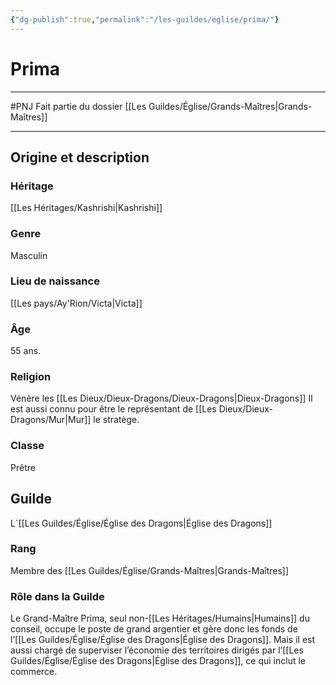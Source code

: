 ```yaml
---
{"dg-publish":true,"permalink":"/les-guildes/eglise/prima/"}
---
```


# Prima
---
#PNJ 
Fait partie du dossier [[Les Guildes/Église/Grands-Maîtres\|Grands-Maîtres]]

-------
## Origine et description
### Héritage
[[Les Héritages/Kashrishi\|Kashrishi]]
### Genre
Masculin
### Lieu de naissance
[[Les pays/Ay'Rion/Victa\|Victa]]
### Âge
55 ans.
### Religion
Vénère les [[Les Dieux/Dieux-Dragons/Dieux-Dragons\|Dieux-Dragons]]
Il est aussi connu pour être le représentant de [[Les Dieux/Dieux-Dragons/Mur\|Mur]] le stratège.
### Classe
Prêtre
## Guilde
L´[[Les Guildes/Église/Église des Dragons\|Église des Dragons]]
### Rang
Membre des [[Les Guildes/Église/Grands-Maîtres\|Grands-Maîtres]]
### Rôle dans la Guilde
Le Grand-Maître Prima, seul non-[[Les Héritages/Humains\|Humains]] du conseil, occupe le poste de grand argentier et gère donc les fonds de l’[[Les Guildes/Église/Église des Dragons\|Église des Dragons]]. Mais il est aussi chargé de superviser l’économie des territoires dirigés par l’[[Les Guildes/Église/Église des Dragons\|Église des Dragons]], ce qui inclut le commerce.